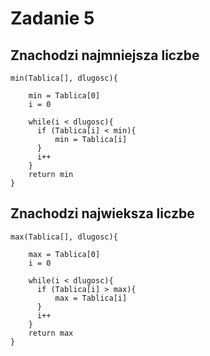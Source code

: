# Zadanie 5

## Znachodzi najmniejsza liczbe
```
min(Tablica[], dlugosc){

    min = Tablica[0]
    i = 0
  
    while(i < dlugosc){
      if (Tablica[i] < min){
          min = Tablica[i]
      }
      i++
    }
    return min
}
```
## Znachodzi najwieksza liczbe
```
max(Tablica[], dlugosc){

    max = Tablica[0]
    i = 0
  
    while(i < dlugosc){
      if (Tablica[i] > max){
          max = Tablica[i]
      }
      i++
    }
    return max
}
```

